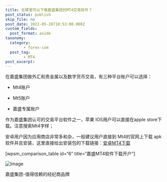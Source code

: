 ```yaml
---
title: 在哪里可以下载嘉盛集团的MT4交易软件？
post_status: publish
skip_file: no
post_date: 2022-05-26T10:53:00.000Z
custom_fields: 
  post_format: aside
taxonomy:
  category:
        - forex-com
  post_tag:
        - MT4
post_excerpt: 
---
```

在嘉盛集团做外汇和贵金属以及数字货币交易，有三种平台账户可以选择：

* Mt4账户

* Mt5账户

* 嘉盛专属账户

作为嘉盛集团认可的交易平台软件之一，苹果 IOS用户可以直接在apple store下载。注意搜索Mt4字样；

安卓用户因为应用商店非常多和杂，一般建议用户直接到 Mt4的官网上下载 apk软件并且安装，这里直接给出安装包的下载链接：[安卓MT4下载](https://cdn.fendou.la/tuoss/mt4.apk)

[wpsm_comparison_table id=“6” title=“嘉盛MT4软件下载开户”]

![Image](https://cdn.fendou.la/tuoss/forex-go-regester.png)

嘉盛集团-值得信赖的经纪商品牌